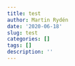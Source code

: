```yaml
---
title: test
author: Martin Rydén
date: '2020-06-18'
slug: test
categories: []
tags: []
description: ''
---
```

